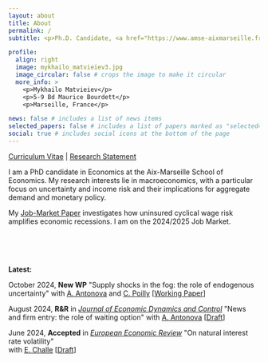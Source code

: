 ```yaml
---
layout: about
title: About
permalink: /
subtitle: <p>Ph.D. Candidate, <a href="https://www.amse-aixmarseille.fr/fr" target="_blank">Aix-Marseille School of Economics</a></p><p>mykhailo.matvieiev[at]univ-amu.fr</p>

profile:
  align: right
  image: mykhailo_matvieiev3.jpg
  image_circular: false # crops the image to make it circular
  more_info: >
    <p>Mykhailo Matvieiev</p>
    <p>5-9 Bd Maurice Bourdett</p>
    <p>Marseille, France</p>

news: false # includes a list of news items
selected_papers: false # includes a list of papers marked as "selected={true}"
social: true # includes social icons at the bottom of the page
---
```

<a href="https://mykhailo-matvieiev.github.io/assets/pdf/CV_Matvieiev.pdf" target="_blank">Curriculum Vitae</a> <span>&#124;</span> <a href="https://mykhailo-matvieiev.github.io/assets/pdf/Research_Statement.pdf" target="_blank">Research Statement</a> 

I am a PhD candidate in Economics at the Aix-Marseille School of Economics. My research interests lie in macroeconomics, with a particular focus on uncertainty and income risk and their implications for aggregate demand and monetary policy.

My <a href="https://mykhailo-matvieiev.github.io/assets/pdf/JMP_Matvieiev.pdf" target="_blank">Job-Market Paper</a> investigates how uninsured cyclical wage risk amplifies economic recessions. I am on the 2024/2025 Job Market.

<br/>
<br/>
<br/>

<b>Latest:</b>

October 2024, <b>New WP</b> "Supply shocks in the fog: the role of endogenous uncertainty" with <a href="https://sites.google.com/view/anastasiia-antonova/" target="_blank"><u>A. Antonova</u></a> and <a href="https://sites.google.com/view/celinepoilly" target="_blank"><u>C. Poilly</u></a> [<a href="https://mykhailo-matvieiev.github.io/assets/pdf/Endogenous_Uncertainty_WP.pdf" target="_blank">Working Paper</a>]

August 2024, <b>R&R</b> in <i><u>Journal of Economic Dynamics and Control</u></i> "News and firm entry: the role of waiting option" with <a href="https://sites.google.com/view/anastasiia-antonova/" target="_blank"><u>A. Antonova</u></a> [<a href="https://mykhailo-matvieiev.github.io/assets/pdf/News_shocks.pdf" target="_blank">Draft</a>]

June 2024, <b>Accepted</b> in <i><u>European Economic Review</u></i> "On natural interest rate volatility" <br/> with <a href="https://sites.google.com/site/edouardchalle/" target="_blank"><u>E. Challe</u></a> [<a href="https://mykhailo-matvieiev.github.io/assets/pdf/Natural_interest_rate.pdf" target="_blank">Draft</a>]
